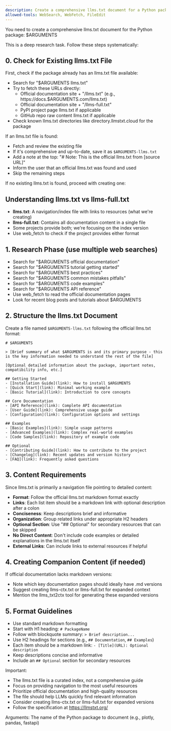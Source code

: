 ```yaml
---
description: Create a comprehensive llms.txt document for a Python package with deep research
allowed-tools: WebSearch, WebFetch, FileEdit
---
```

You need to create a comprehensive llms.txt document for the Python package: $ARGUMENTS

This is a deep research task. Follow these steps systematically:

## 0. Check for Existing llms.txt File
First, check if the package already has an llms.txt file available:
- Search for "$ARGUMENTS llms.txt"
- Try to fetch these URLs directly:
  - Official documentation site + "/llms.txt" (e.g., https://docs.$ARGUMENTS.com/llms.txt)
  - Official documentation site + "/llms-full.txt"
  - PyPI project page llms.txt if applicable
  - GitHub repo raw content llms.txt if applicable
- Check known llms.txt directories like directory.llmstxt.cloud for the package

If an llms.txt file is found:
- Fetch and review the existing file
- If it's comprehensive and up-to-date, save it as `$ARGUMENTS-llms.txt`
- Add a note at the top: "# Note: This is the official llms.txt from [source URL]"
- Inform the user that an official llms.txt was found and used
- Skip the remaining steps

If no existing llms.txt is found, proceed with creating one:

## Understanding llms.txt vs llms-full.txt
- **llms.txt**: A navigation/index file with links to resources (what we're creating)
- **llms-full.txt**: Contains all documentation content in a single file
- Some projects provide both; we're focusing on the index version
- Use web_fetch to check if the project provides either format

## 1. Research Phase (use multiple web searches)
- Search for "$ARGUMENTS official documentation"
- Search for "$ARGUMENTS tutorial getting started"
- Search for "$ARGUMENTS best practices"
- Search for "$ARGUMENTS common mistakes pitfalls"
- Search for "$ARGUMENTS code examples"
- Search for "$ARGUMENTS API reference"
- Use web_fetch to read the official documentation pages
- Look for recent blog posts and tutorials about $ARGUMENTS

## 2. Structure the llms.txt Document
Create a file named `$ARGUMENTS-llms.txt` following the official llms.txt format:

```
# $ARGUMENTS

> [Brief summary of what $ARGUMENTS is and its primary purpose - this is the key information needed to understand the rest of the file]

[Optional detailed information about the package, important notes, compatibility info, etc.]

## Getting Started
- [Installation Guide](link): How to install $ARGUMENTS
- [Quick Start](link): Minimal working example
- [Basic Tutorial](link): Introduction to core concepts

## Core Documentation  
- [API Reference](link): Complete API documentation
- [User Guide](link): Comprehensive usage guide
- [Configuration](link): Configuration options and settings

## Examples
- [Basic Examples](link): Simple usage patterns
- [Advanced Examples](link): Complex real-world examples
- [Code Samples](link): Repository of example code

## Optional
- [Contributing Guide](link): How to contribute to the project
- [Changelog](link): Recent updates and version history
- [FAQ](link): Frequently asked questions
```

## 3. Content Requirements
Since llms.txt is primarily a navigation file pointing to detailed content:
- **Format**: Follow the official llms.txt markdown format exactly
- **Links**: Each list item should be a markdown link with optional description after a colon
- **Conciseness**: Keep descriptions brief and informative
- **Organization**: Group related links under appropriate H2 headers
- **Optional Section**: Use "## Optional" for secondary resources that can be skipped
- **No Direct Content**: Don't include code examples or detailed explanations in the llms.txt itself
- **External Links**: Can include links to external resources if helpful

## 4. Creating Companion Content (if needed)
If official documentation lacks markdown versions:
- Note which key documentation pages should ideally have .md versions
- Suggest creating llms-ctx.txt or llms-full.txt for expanded context
- Mention the llms_txt2ctx tool for generating these expanded versions

## 5. Format Guidelines
- Use standard markdown formatting
- Start with H1 heading: `# PackageName`
- Follow with blockquote summary: `> Brief description...`
- Use H2 headings for sections (e.g., `## Documentation`, `## Examples`)
- Each item should be a markdown link: `- [Title](URL): Optional description`
- Keep descriptions concise and informative
- Include an `## Optional` section for secondary resources

Important:
- The llms.txt file is a curated index, not a comprehensive guide
- Focus on providing navigation to the most useful resources
- Prioritize official documentation and high-quality resources
- The file should help LLMs quickly find relevant information
- Consider creating llms-ctx.txt or llms-full.txt for expanded versions
- Follow the specification at https://llmstxt.org/

Arguments: The name of the Python package to document (e.g., plotly, pandas, fastapi)
